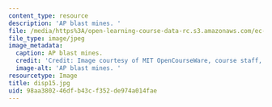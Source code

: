 ```yaml
---
content_type: resource
description: 'AP blast mines. '
file: /media/https%3A/open-learning-course-data-rc.s3.amazonaws.com/ec-s06-design-for-demining-spring-2007/98aa380246dfb43cf352de974a014fae_disp15.jpg
file_type: image/jpeg
image_metadata:
  caption: AP blast mines.
  credit: 'Credit: Image courtesy of MIT OpenCourseWare, course staff, and students.'
  image-alt: 'AP blast mines. '
resourcetype: Image
title: disp15.jpg
uid: 98aa3802-46df-b43c-f352-de974a014fae
---
```

